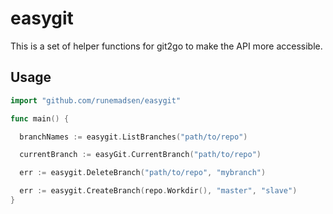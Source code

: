 # easygit

This is a set of helper functions for git2go to make the API more accessible.

## Usage

```go
import "github.com/runemadsen/easygit"

func main() {

  branchNames := easygit.ListBranches("path/to/repo")

  currentBranch := easyGit.CurrentBranch("path/to/repo")

  err := easygit.DeleteBranch("path/to/repo", "mybranch")

  err := easygit.CreateBranch(repo.Workdir(), "master", "slave")
}
```
